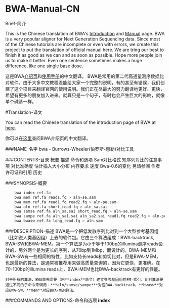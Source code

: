 # BWA-Manual-CN
Brief-简介

This is the Chinese translation of BWA's [Introduction](http://bio-bwa.sourceforge.net/) and [Manual](http://bio-bwa.sourceforge.net/bwa.shtml) page. BWA is a very popular aligner for Next Generation Sequencing data. Since most of the Chinese tutorials are incomplete or even with errors, we create this project to put the translation of official manual here. We are tring our best to finish it as good as we can and as soon as possible. Hope more people join us to make it better. Even one sentence sometimes makes a huge difference, like one single base dose.

这是BWA[介绍页](http://bio-bwa.sourceforge.net/)和[使用手册](http://bio-bwa.sourceforge.net/bwa.shtml)的中文翻译。 BWA是常用的第二代高通量测序数据比对软件。由于大多中文教程没能给大家一个完整的说明，有的甚至有错误，我们创建了这个项目来翻译官网的使用说明。我们正在尽最大的努力翻译地更好、更快，希望有更多的朋友加入进来。就算只是一个句子，有时也会产生巨大的影响，就像单个碱基一样。

#Translation-译文

You can read the Chinese translation of the introduction page of BWA at [here](https://github.com/CNCBI/BWA-Manual-CN/blob/master/Introduction.md).

你可以在[这里](https://github.com/CNCBI/BWA-Manual-CN/blob/master/Introduction.md)查阅BWA介绍页的中文翻译。

###NAME-名字
    bwa - Burrows-Wheeler(伯罗斯-惠勒)对比工具

###CONTENTS-目录
    概要
    描述
    命令和选项
    Sam对比格式
    短序列对比的注意事项
        对比准确度
        估计插入大小分布
        内存要求
        速度
    Bwa-0.6的变化
    另请参阅
    作者
    许可证和引用
    历史
  
###SYNOPSIS-概要
```bash
    bwa index ref.fa
    bwa mem ref.fa reads.fq > aln-se.sam
    bwa mem ref.fa read1.fq read2.fq > aln-pe.sam
    bwa aln ref.fa short_read.fq > aln_sa.sai
    bwa samse ref.fa aln_sa.sai short_read.fq > aln-se.sam
    bwa sampe ref.fa aln_sa1.sai aln_sa2.sai read1.fq read2.fq > aln-pe.sam
    bwa bwasw ref.fa long_read.fq > aln.sam
```
###DESCRIPTION-描述
    BWA是一个把低发散序列比对到一个大型参考基因组（比如说人类基因组）上去的软件包。它由三个算法组成：BWA-backtrack, BWA-SW和BWA-MEM。第一个算法是为小于等于100bp的illumina测序reads设计的，另外两个是为更长的序列，从70bp到1Mbp，而设计的。BWA-MEM和BWA-SW有一些相同的特性，比如支持长reads和剪切比对，但是BWA-MEM，也是最新的算法，是通常被推荐用来做高质量查询的，因为它更快，更准确。在70-100bp的illumina reads上，BWA-MEM也比BWA-backtrack有更好的性能。
    
    对于所有的算法，BWA首先需要（用**index**命令）建立参考基因组的FM-索引。比对算法要通过不同的子命令来调用：***aln/samse/sampe***对应BWA-backtrack，**bwasw**对应BWA-SW，**mem**对应BWA-MEM算法。
    
###COMMANDS AND OPTIONS-命令和选项
    **index**
